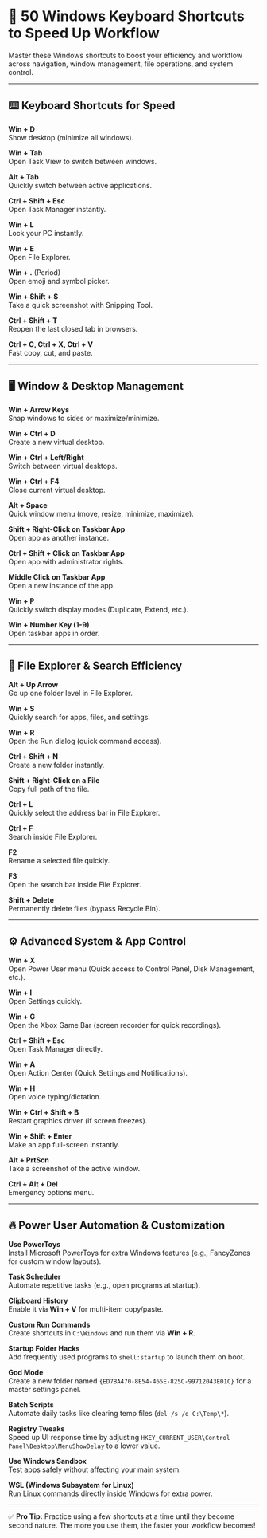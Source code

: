 # 🚀 50 Windows Keyboard Shortcuts to Speed Up Workflow

Master these Windows shortcuts to boost your efficiency and workflow across navigation, window management, file operations, and system control.

---

## ⌨️ Keyboard Shortcuts for Speed

**Win + D**  
Show desktop (minimize all windows).  

**Win + Tab**  
Open Task View to switch between windows.  

**Alt + Tab**  
Quickly switch between active applications.  

**Ctrl + Shift + Esc**  
Open Task Manager instantly.  

**Win + L**  
Lock your PC instantly.  

**Win + E**  
Open File Explorer.  

**Win + .** (Period)  
Open emoji and symbol picker.  

**Win + Shift + S**  
Take a quick screenshot with Snipping Tool.  

**Ctrl + Shift + T**  
Reopen the last closed tab in browsers.  

**Ctrl + C, Ctrl + X, Ctrl + V**  
Fast copy, cut, and paste.  

---

## 🖥️ Window & Desktop Management

**Win + Arrow Keys**  
Snap windows to sides or maximize/minimize.  

**Win + Ctrl + D**  
Create a new virtual desktop.  

**Win + Ctrl + Left/Right**  
Switch between virtual desktops.  

**Win + Ctrl + F4**  
Close current virtual desktop.  

**Alt + Space**  
Quick window menu (move, resize, minimize, maximize).  

**Shift + Right-Click on Taskbar App**  
Open app as another instance.  

**Ctrl + Shift + Click on Taskbar App**  
Open app with administrator rights.  

**Middle Click on Taskbar App**  
Open a new instance of the app.  

**Win + P**  
Quickly switch display modes (Duplicate, Extend, etc.).  

**Win + Number Key (1-9)**  
Open taskbar apps in order.  

---

## 📂 File Explorer & Search Efficiency

**Alt + Up Arrow**  
Go up one folder level in File Explorer.  

**Win + S**  
Quickly search for apps, files, and settings.  

**Win + R**  
Open the Run dialog (quick command access).  

**Ctrl + Shift + N**  
Create a new folder instantly.  

**Shift + Right-Click on a File**  
Copy full path of the file.  

**Ctrl + L**  
Quickly select the address bar in File Explorer.  

**Ctrl + F**  
Search inside File Explorer.  

**F2**  
Rename a selected file quickly.  

**F3**  
Open the search bar inside File Explorer.  

**Shift + Delete**  
Permanently delete files (bypass Recycle Bin).  

---

## ⚙️ Advanced System & App Control

**Win + X**  
Open Power User menu (Quick access to Control Panel, Disk Management, etc.).  

**Win + I**  
Open Settings quickly.  

**Win + G**  
Open the Xbox Game Bar (screen recorder for quick recordings).  

**Ctrl + Shift + Esc**  
Open Task Manager directly.  

**Win + A**  
Open Action Center (Quick Settings and Notifications).  

**Win + H**  
Open voice typing/dictation.  

**Win + Ctrl + Shift + B**  
Restart graphics driver (if screen freezes).  

**Win + Shift + Enter**  
Make an app full-screen instantly.  

**Alt + PrtScn**  
Take a screenshot of the active window.  

**Ctrl + Alt + Del**  
Emergency options menu.  

---

## 🔥 Power User Automation & Customization

**Use PowerToys**  
Install Microsoft PowerToys for extra Windows features (e.g., FancyZones for custom window layouts).  

**Task Scheduler**  
Automate repetitive tasks (e.g., open programs at startup).  

**Clipboard History**  
Enable it via **Win + V** for multi-item copy/paste.  

**Custom Run Commands**  
Create shortcuts in `C:\Windows` and run them via **Win + R**.  

**Startup Folder Hacks**  
Add frequently used programs to `shell:startup` to launch them on boot.  

**God Mode**  
Create a new folder named `{ED7BA470-8E54-465E-825C-99712043E01C}` for a master settings panel.  

**Batch Scripts**  
Automate daily tasks like clearing temp files (`del /s /q C:\Temp\*`).  

**Registry Tweaks**  
Speed up UI response time by adjusting `HKEY_CURRENT_USER\Control Panel\Desktop\MenuShowDelay` to a lower value.  

**Use Windows Sandbox**  
Test apps safely without affecting your main system.  

**WSL (Windows Subsystem for Linux)**  
Run Linux commands directly inside Windows for extra power.  

---

✅ **Pro Tip:** Practice using a few shortcuts at a time until they become second nature. The more you use them, the faster your workflow becomes!
